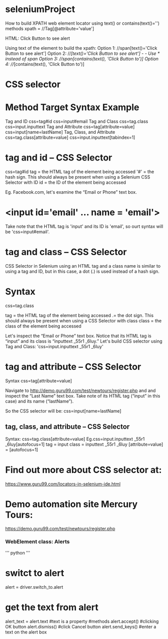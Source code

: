 # seleniumProject

How to build XPATH web element locator using text() or contains(text()='') methods
xpath = //Tag[@attribute='value']

HTML: <span class="mr-3">Click Button to see alert </span>

Using text of the element to build the xpath:
Option 1: //span[text()='Click Button to see alert']
Option 2: //*[text()='Click Button to see alert'] - - Use * instead of span
Option 3: //span[contains(text(), 'Click Button to')]
Option 4: //*[contains(text(), 'Click Button to')]


# CSS selector
# Method                    Target Syntax                   Example
Tag and ID                  css=tag#id                      css=input#email
Tag and Class               css=tag.class                   css=input.inputtext
Tag and Attribute           css=tag[attribute=value]        css=input[name=lastName]
Tag, Class, and Attribute   css=tag.class[attribute=value]  css=input.inputtext[tabindex=1]  

# tag and id – CSS Selector
css=tag#id 
tag = the HTML tag of the element being accessed 
'#' = the hash sign. This should always be present when using a Selenium CSS Selector with ID
id = the ID of the element being accessed

Eg. Facebook.com, let's examine the “Email or Phone” text box.
# <input id='email' ... name = 'email'>
Take note that the HTML tag is 'input' and its ID is 'email', so ourt syntax will be 'css=input#email'.

# tag and class – CSS Selector
CSS Selector in Selenium using an HTML tag and a class name is similar to using a tag and ID, 
but in this case, a dot (.) is used instead of a hash sign.

# Syntax 
css=tag.class 

tag = the HTML tag of the element being accessed
.= the dot sign. This should always be present when using a CSS Selector with class
class = the class of the element being accessed

Let's inspect the “Email or Phone” text box. Notice that its HTML tag is “input” and its class is 
“inputtext _55r1 _6luy.”
Let's build CSS selector using Tag and Class:
'css=input.inputtext _55r1 _6luy'

# tag and attribute – CSS Selector
Syntax
css=tag[attribute=value] 

Navigate to http://demo.guru99.com/test/newtours/register.php and 
and inspect the “Last Name” text box. Take note of its HTML tag 
(“input” in this case) and its name (“lastName”).

So the CSS selector will be:
css=input[name=lastName]

## tag, class, and attribute – CSS Selector
Syntax:
css=tag.class[attribute=value]
Eg.css=input.inputtext _55r1 _6luy[autofocus=1]
tag = input
class = inputtext _55r1 _6luy
[attribute=value] = [autofocus=1]

# Find out more about CSS selector at:
https://www.guru99.com/locators-in-selenium-ide.html

# Demo automation site Mercury Tours:
https://demo.guru99.com/test/newtours/register.php


### WebElement class: Alerts

''' python
'''
# switct to alert
alert = driver.switch_to.alert

# get the text from alert 
alert_text = alert.text  #text is a property
#methods 
alert.accept() #clicking OK button 
alert.dismiss() #click Cancel button 
alert.send_keys() #enter a text on the alert box